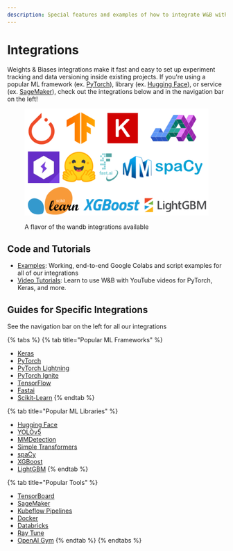 ```yaml
---
description: Special features and examples of how to integrate W&B with other popular tools
---
```


# Integrations

Weights & Biases integrations make it fast and easy to set up experiment tracking and data versioning inside existing projects. If you're using a popular ML framework (ex. [PyTorch](pytorch.md)), library (ex. [Hugging Face](huggingface.md)), or service (ex. [SageMaker](other/sagemaker.md)), check out the integrations below and in the navigation bar on the left!

<figure><img src="../../.gitbook/assets/integrations.png" alt="Image of wandb integrations"><figcaption><p>A flavor of the wandb integrations available </p></figcaption></figure>

## Code and Tutorials

* [Examples](https://github.com/wandb/examples): Working, end-to-end Google Colabs and script examples for all of our integrations
* [Video Tutorials](https://www.youtube.com/playlist?list=PLD80i8An1OEGajeVo15ohAQYF1Ttle0lk): Learn to use W\&B with YouTube videos for PyTorch, Keras, and more.

## Guides for Specific Integrations

See the navigation bar on the left for all our integrations

{% tabs %}
{% tab title="Popular ML Frameworks" %}
* [Keras](keras.md)
* [PyTorch](pytorch.md)
* [PyTorch Lightning](lightning.md)
* [PyTorch Ignite](other/ignite.md)
* [TensorFlow](tensorflow.md)
* [Fastai](fastai/)
* [Scikit-Learn](scikit.md)
{% endtab %}

{% tab title="Popular ML Libraries" %}
* [Hugging Face](huggingface.md)
* [YOLOv5](yolov5.md)
* [MMDetection](https://docs.wandb.ai/guides/integrations/mmdetection)
* [Simple Transformers](other/simpletransformers.md)
* [spaCy](spacy.md)
* [XGBoost](xgboost.md)
* [LightGBM](lightgbm.md)
{% endtab %}

{% tab title="Popular Tools" %}
* [TensorBoard](tensorboard.md)
* [SageMaker](other/sagemaker.md)
* [Kubeflow Pipelines](other/kubeflow-pipelines-kfp.md)
* [Docker](other/docker.md)
* [Databricks](other/databricks.md)
* [Ray Tune](other/ray-tune.md)
* [OpenAI Gym](other/openai-gym.md)
{% endtab %}
{% endtabs %}
